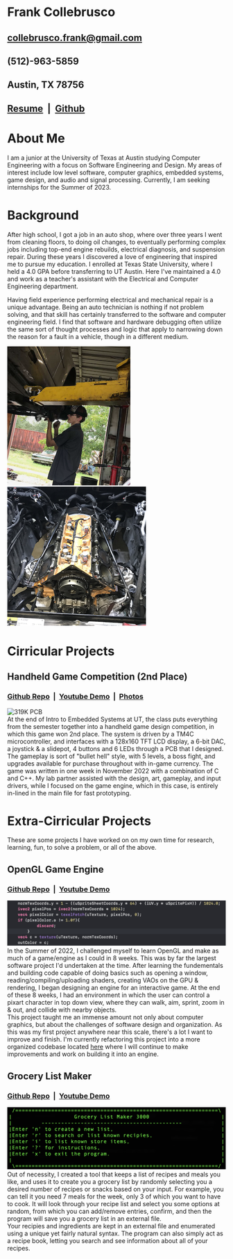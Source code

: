 # Frank Collebrusco
## collebrusco.frank@gmail.com
## (512)-963-5859
## Austin, TX 78756
## [Resume](https://drive.google.com/uc?export=download&id=1n8p5glkNKDxpOJUPyrUv0BStAs2tjlE1) &nbsp;|&nbsp; [Github](https://github.com/collebrusco)
# About Me
I am a junior at the University of Texas at Austin studying Computer Engineering with a focus on Software Engineering and Design. My areas of interest include low level software, computer graphics, embedded systems, game design, and audio and signal processing. Currently, I am seeking internships for the Summer of 2023.  
    
  
# Background
After high school, I got a job in an auto shop, where over three years I went from cleaning floors, to doing oil changes, to eventually performing complex jobs including top-end engine rebuilds, electrical diagnosis, and suspension repair. During these years I discovered a love of engineering that inspired me to pursue my education. I enrolled at Texas State University, where I held a 4.0 GPA before transferring to UT Austin. Here I've maintained a 4.0 and work as a teacher's assistant with the Electrical and Computer Engineering department.

Having field experience performing electrical and mechanical repair is a unique advantage. Being an auto technician is nothing if not problem solving, and that skill has certainly transferred to the software and computer engineering field. I find that software and hardware debugging often utilize the same sort of thought processes and logic that apply to narrowing down the reason for a fault in a vehicle, though in a different medium. 
   
![Me in the Shop](/docs/assets/images/me_working_on_merc_small.PNG) ![Hemi Rebuild](/docs/assets/images/hemi_rebuild_small.png)   
# Cirricular Projects   
## Handheld Game Competition (2nd Place)
### [Github Repo](https://github.com/collebrusco/ECE-319K-game-competition) &nbsp;|&nbsp; [Youtube Demo](https://youtu.be/LUv89gF3i-0) &nbsp;|&nbsp; [Photos](https://www.flickr.com/photos/utece/albums/72177720304144100)   
![319K PCB](/docs/assets/images/PCB.PNG)   
At the end of Intro to Embedded Systems at UT, the class puts everything from the semester together into a handheld game design competition, in which this game won 2nd place. The system is driven by a TM4C microcontroller, and interfaces with a 128x160 TFT LCD display, a 6-bit DAC, a joystick & a slidepot, 4 buttons and 6 LEDs through a PCB that I designed. The gameplay is sort of "bullet hell" style, with 5 levels, a boss fight, and upgrades available for purchase throughout with in-game currency. The game was written in one week in November 2022 with a combination of C and C++. My lab partner assisted with the design, art, gameplay, and input drivers, while I focused on the game engine, which in this case, is entirely in-lined in the main file for fast prototyping.

# Extra-Cirricular Projects
These are some projects I have worked on on my own time for research, learning, fun, to solve a problem, or all of the above.
## OpenGL Game Engine
### [Github Repo](https://github.com/collebrusco/opengl-game-engine) &nbsp;|&nbsp; [Youtube Demo](https://youtu.be/hJseGaKIq68)   
![OpenGL Shader Code](/docs/assets/images/shader_code_eg.png)
In the Summer of 2022, I challenged myself to learn OpenGL and make as much of a game/engine as I could in 8 weeks. This was by far the largest software project I'd undertaken at the time. After learning the fundementals and building code capable of doing basics such as opening a window, reading/compiling/uploading shaders, creating VAOs on the GPU & rendering, I began designing an engine for an interactive game. At the end of these 8 weeks, I had an environment in which the user can control a pixart character in top down view, where they can walk, aim, sprint, zoom in & out, and collide with nearby objects.   
This project taught me an immense amount not only about computer graphics, but about the challenges of software design and organization. As this was my first project anywhere near this scale, there's a lot I want to improve and finish. I'm currently refactoring this project into a more organized codebase located [here](https://github.com/collebrusco/opengl-template) where I will continue to make improvements and work on building it into an engine.

## Grocery List Maker
### [Github Repo](https://github.com/collebrusco/grocery-list-maker) &nbsp;|&nbsp; [Youtube Demo](https://youtu.be/nFomeJMN-k0)
![grocery list maker home screen](/docs/assets/images/grocery-list-maker.png)
Out of necessity, I created a tool that keeps a list of recipes and meals you like, and uses it to create you a grocery list by randomly selecting you a desired number of recipes or snacks based on your input. For example, you can tell it you need 7 meals for the week, only 3 of which you want to have to cook. It will look through your recipe list and select you some options at random, from which you can add/remove entries, confirm, and then the program will save you a grocery list in an external file.   
Your recipies and ingredients are kept in an external file and enumerated using a unique yet fairly natural syntax. The program can also simply act as a recipe book, letting you search and see information about all of your recipes.
